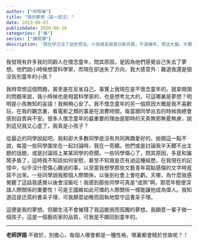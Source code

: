 ```yaml
---
author: ["柯棋瀚"]
title: "我的夢想（高一尬文）"
date: 2013-06-03
publishdate: 2020-06-10
categories: ["襍"]
series: ["講閒譚"]
description: '現在早已沒了這些想法。小孩成長眞是日新月異，不過幾年，想法大變。大槩人在二十五歲以前都是發育未完全的腦殘動物吧。'
---
```


我發現有許多我的同齡人在懷念童年，問其原因，是因為他們感覺自己失去了夢想。他們說小時候想當科學家，而現在卻迷失了方向，我大感意外：難道我還是個沒告別童年的小孩？

我時常想這個問題，甚至是在反省自己。事實上我現在是不懷念童年的。就拿開頭的問題來說，我小時候也是相當科學家的，也是想考北大的，可這哪裏是夢想？明明是小孩無知的妄語！我稍稍心安了。我不懷念童年的另一個原因大概是我不喜歡玩，在我的觀念裏，看電影之類的事是在浪費時間，每當跟同學出去的時候我總會感到自責與不安。很多人懷念童年的最重要的理由是那時的天真無邪無憂無慮，說到這兒我又心虛了，我真是小孩子？

從最近的同學說起吧。我和卻大多數同學是沒有共同興趣愛好的。拋開這一點不說，每當一些同學圍坐在一起討論時，我在一旁聽。他們或是討論我半天聽不出主題的話題，或是討論班上某某同學的奇聞。一些同學傷心了，問其原因，多是和誰鬧矛盾了，這時我不知該如何安慰，甚至不知我是否有過這種經歷。在我現在的記憶中，似乎沒什麼傷心難過的事，以至當我想學那些文藝青年寫點感傷的文字時竟寫不出來。一些同學說我那個人際關係，以後到社會上會吃虧。天哪，為什麼我感覺聽了這話我感覺以後會沒飯吃！我感到那些同學可真是“成熟”啊，那麼年輕便深諳人際關係的重要性！可是王國維如此可憐的人際關係一樣能讓他成為偉人。我知道這是迂腐的書呆子理，可我願意幼稚而固執地堅守這書呆子理。

這便是我的夢想。但願生活不會摧殘了我這脆弱而孤獨的夢想。我願意一輩子做一個孩子，這是一個藝術家的品質，可我是不願回到童年的。

---

**老師評語** 不致於，別擔心，每個人哪會都是一種性格，哪裏都會精於世故呢？！